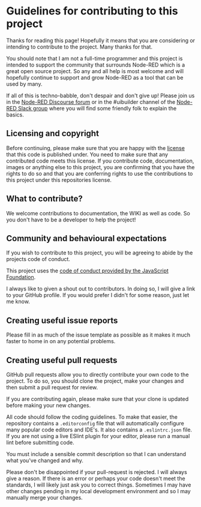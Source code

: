 # Guidelines for contributing to this project

Thanks for reading this page! Hopefully it means that you are considering or intending to contribute to the project. Many thanks for that.

You should note that I am not a full-time programmer and this project is intended to support the community that surrounds Node-RED which is a great open source project. So any and all help is most welcome and will hopefully continue to support and grow Node-RED as a tool that can be used by many.

If all of this is techno-babble, don't despair and don't give up! Please join us in the [Node-RED Discourse forum](https://discourse.nodered.org/) or in the #uibuilder channel of the [Node-RED Slack group](https://nodered.org/slack/) where you will find some friendly folk to explain the basics.

## Licensing and copyright

Before continuing, please make sure that you are happy with the [license](../LICENSE) that this code is published under. You need to make sure that any contributed code meets this license. If you contribute code, documentation, images or anything else to this project, you are confirming that you have the rights to do so and that you are conferring rights to use the contributions to this project under this repositories license.

## What to contribute?

We welcome contributions to documentation, the WIKI as well as code. So you don't have to be a developer to help the project!

## Community and behavioural expectations

If you wish to contribute to this project, you will be agreeing to abide by the projects code of conduct.

This project uses the [code of conduct provided by the JavaScript Foundation](https://js.foundation/community/code-of-conduct).

I always like to given a shout out to contributors. In doing so, I will give a link to your GitHub profile. If you would prefer I didn't for some reason, just let me know.

## Creating useful issue reports

Please fill in as much of the issue template as possible as it makes it much faster to home in on any potential problems.

## Creating useful pull requests

GitHub pull requests allow you to directly contribute your own code to the project. To do so, you should clone the project, make your changes and then submit a pull request for review.

If you are contributing again, please make sure that your clone is updated before making your new changes.

All code should follow the coding guidelines. To make that easier, the repository contains a `.editorconfig` file that will automatically configure many popular code editors and IDE's. It also contains a `.eslintrc.json` file. If you are not using a live ESlint plugin for your editor, please run a manual lint before submitting code.

You must include a sensible commit description so that I can understand what you've changed and why.

Please don't be disappointed if your pull-request is rejected. I will always give a reason. If there is an error or perhaps your code doesn't meet the standards, I will likely just ask you to correct things. Sometimes I may have other changes pending in my local development environment and so I may manually merge your changes.
